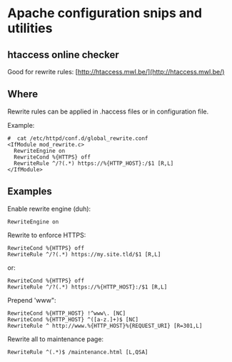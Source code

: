 # Apache configuration snips and utilities

## htaccess online checker

Good for rewrite rules: [http://htaccess.mwl.be/](http://htaccess.mwl.be/)


## Where

Rewrite rules can be applied in .haccess files or in configuration file.

Example:

```
#  cat /etc/httpd/conf.d/global_rewrite.conf
<IfModule mod_rewrite.c>
  RewriteEngine on
  RewriteCond %{HTTPS} off
  RewriteRule ^/?(.*) https://%{HTTP_HOST}:/$1 [R,L]
</IfModule>
```


## Examples

Enable rewrite engine (duh):
```
RewriteEngine on
```

Rewrite to enforce HTTPS:
```
RewriteCond %{HTTPS} off
RewriteRule ^/?(.*) https://my.site.tld/$1 [R,L]
```

or:
```
RewriteCond %{HTTPS} off
RewriteRule ^/?(.*) https://%{HTTP_HOST}:/$1 [R,L]
```

Prepend 'www":
```
RewriteCond %{HTTP_HOST} !^www\. [NC]
RewriteCond %{HTTP_HOST} ^([a-z.]+)$ [NC]
RewriteRule ^ http://www.%{HTTP_HOST}%{REQUEST_URI} [R=301,L]
```


Rewrite all to maintenance page:
```
RewriteRule ^(.*)$ /maintenance.html [L,QSA]
```

